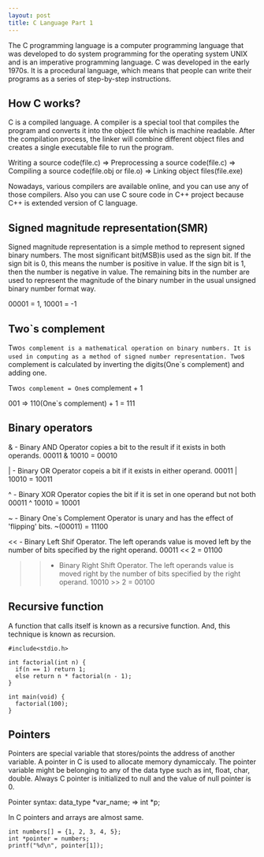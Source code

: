 ```yaml
---
layout: post
title: C Language Part 1
---
```


The C programming language is a computer programming language that was developed to do system programming for the operating system UNIX and is an imperative programming language. C was developed in the early 1970s. It is a procedural language, which means that people can write their programs as a series of step-by-step instructions.

## How C works?

C is a compiled language. A compiler is a special tool that compiles the program and converts it into the object file which is machine readable. After the compilation process, the linker will combine different object files and creates a single executable file to run the program.

Writing a source code(file.c) => Preprocessing a source code(file.c) => Compiling a source code(file.obj or file.o) => Linking object files(file.exe)

Nowadays, various compilers are available online, and you can use any of those compilers. Also you can use C soure code in C++ project because C++ is extended version of C language.

## Signed magnitude representation(SMR)

Signed magnitude representation is a simple method to represent signed binary numbers. The most significant bit(MSB)is used as the sign bit. If the sign bit is 0, this means the number is positive in value. If the sign bit is 1, then the number is negative in value. The remaining bits in the number are used to represent the magnitude of the binary number in the usual unsigned binary number format way.

00001 = 1, 10001 = -1

## Two`s complement

Two`s complement is a mathematical operation on binary numbers. It is used in computing as a method of signed number representation. Two`s complement is calculated by inverting the digits(One`s complement) and adding one.

Two`s complement = One`s complement + 1

001 => 110(One`s complement) + 1 = 111

## Binary operators

& - Binary AND Operator copies a bit to the result if it exists in both operands.
00011 & 10010 = 00010

| - Binary OR Operator copeis a bit if it exists in either operand.
00011 | 10010 = 10011

^ - Binary XOR Operator copies the bit if it is set in one operand but not both
00011 ^ 10010 = 10001

~ - Binary One`s Complement Operator is unary and has the effect of 'flipping' bits.
~(00011) = 11100

<< - Binary Left Shif Operator. The left operands value is moved left by the number of bits specified by the right operand.
00011 << 2 = 01100

>> - Binary Right Shift Operator. The left operands value is moved right by the number of bits specified by the right operand.
10010 >> 2 = 00100

## Recursive function

A function that calls itself is known as a recursive function. And, this technique is known as recursion.

```objc
#include<stdio.h>

int factorial(int n) {
  if(n == 1) return 1;
  else return n * factorial(n - 1);
}

int main(void) {
  factorial(100);
}
```

## Pointers

Pointers are special variable that stores/points the address of another variable. A pointer in C is used to allocate memory dynamiccaly. The pointer variable might be belonging to any of the data type such as int, float, char, double. Always C pointer is initialized to null and the value of null pointer is 0.

Pointer syntax: 
data_type *var_name; => int *p;

In C pointers and arrays are almost same.

```objc
int numbers[] = {1, 2, 3, 4, 5};
int *pointer = numbers;
printf("%d\n", pointer[1]);
```
